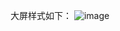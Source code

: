 大屏样式如下：
![image](https://github.com/orderss/big_screen/assets/111844968/b04dea8a-21e9-4240-b664-8dae1af2d034)
